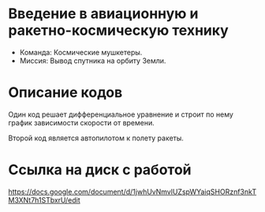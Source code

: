 # Введение в авиационную и ракетно-космическую технику
 * Команда: Космические мушкетеры.
 * Миссия: Вывод спутника на орбиту Земли.
# Описание кодов
   Один код решает дифференциальное уравнение и строит по нему график зависимости скорости от времени.
   
   Второй код является автопилотом к полету ракеты.
# Ссылка на диск с работой
   https://docs.google.com/document/d/1jwhUvNmvlUZspWYaiqSHORznf3nkTM3XNt7h1STbxrU/edit
